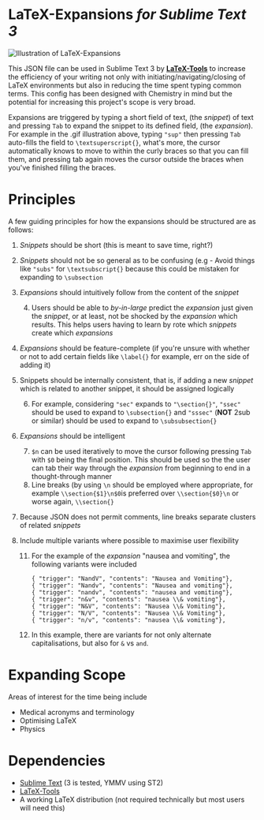 # LaTeX-Expansions *for Sublime Text 3*

![Illustration of LaTeX-Expansions](https://i.imgur.com/qmvH0E7.gif)


This JSON file can be used in Sublime Text 3 by **[LaTeX-Tools](https://github.com/SublimeText/LaTeXTools)** to increase the efficiency of your writing not only with initiating/navigating/closing of LaTeX environments but also in reducing the time spent typing common terms. This config has been designed with Chemistry in mind but the potential for increasing this project's scope is very broad. 

Expansions are triggered by typing a short field of text, (the *snippet*) of text and pressing `Tab` to expand the snippet to its defined field, (the *expansion*). For example in the .gif illustration above, typing `"sup"` then pressing `Tab` auto-fills the field to `\textsuperscript{}`, what's more, the cursor automatically knows to move to within the curly braces so that you can fill them, and pressing tab again moves the cursor outside the braces when you've finished filling the braces.

# Principles
A few guiding principles for how the expansions should be structured are as follows:

 1. *Snippets* should be short (this is meant to save time, right?)
 2. *Snippets* should not be so general as to be confusing (e.g - Avoid things like `"subs"` for `\textsubscript{}` because this could be mistaken for expanding to `\subsection`
 3. *Expansions* should intuitively follow from the content of the *snippet* 
 
	 4. Users should be able to *by-in-large* predict the *expansion* just given the *snippet*, or at least, not be shocked by the *expansion* which results. This helps users having to learn by rote which *snippets* create which *expansions*
 4. *Expansions* should be feature-complete (if you're unsure with whether or not to add certain fields like `\label{}` for example, err on the side of adding it)
 5. Snippets should be internally consistent, that is, if adding a new *snippet* which is related to another snippet, it should be assigned logically
 
	 6.	For example, considering `"sec"` expands to `"\section{}"`, `"ssec"` should be used to expand to `\subsection{}` and `"sssec"` (**NOT** 2sub or similar) should be used to expand to `\subsubsection{}`
 6.	*Expansions* should be intelligent
 
	 7.	`$n` can be used iteratively to move the cursor following pressing `Tab` with `$0` being the final position. This should be used so the the user can tab their way through the *expansion* from beginning to end in a thought-through manner
	 8.	Line breaks (by using `\n` should be employed where appropriate, for example `\\section{$1}\n$0`is preferred over `\\section{$0}\n` or worse again, `\\section{}`

9.	Because JSON does not permit comments, line breaks separate clusters of related *snippets*


10. Include multiple variants where possible to maximise user flexibility

	11. For the example of the *expansion* "nausea and vomiting", the following variants were included
		
	        { "trigger": "NandV", "contents": "Nausea and Vomiting"},
            { "trigger": "Nandv", "contents": "Nausea and vomiting"},
            { "trigger": "nandv", "contents": "nausea and vomiting"},
            { "trigger": "n&v", "contents": "nausea \\& vomiting"},
            { "trigger": "N&V", "contents": "Nausea \\& Vomiting"},
	        { "trigger": "N/V", "contents": "Nausea \\& Vomiting"},
            { "trigger": "n/v", "contents": "nausea \\& vomiting"},
		
    12. In this example, there are variants for not only alternate capitalisations, but also for `&` vs `and`.

# Expanding Scope

Areas of interest for the time being include

 - Medical acronyms and terminology
 - Optimising LaTeX
 - Physics
 
# Dependencies

 - [Sublime Text](https://www.sublimetext.com/) (3 is tested, YMMV using ST2)
 - [LaTeX-Tools](https://github.com/SublimeText/LaTeXTools)
 - A working LaTeX distribution (not required technically but most users will need this)
